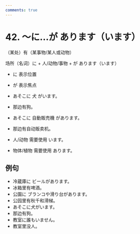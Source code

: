 ```yaml
---
comments: true
---
```


# 42. ～に…が あります（います）

（某处）有（某事物/某人或动物）

场所（名词）に + 人/动物/事物 + が あります（います）

- に 表示位置
- が 表示焦点

- あそこに 犬 がいます。
- 那边有狗。
- あそこに 自動販売機 があります。
- 那边有自动贩卖机。

- 人/动物 需要使用 います。
- 物体/植物 需要使用 あります。

## 例句

- 冷蔵庫に ビールがあります。
- 冰箱里有啤酒。
- 公園に ブランコや滑り台があります。
- 公园里有秋千和滑梯。
- あそこに犬がいます。
- 那边有狗。
- 教室に誰もいません。
- 教室里没人。

